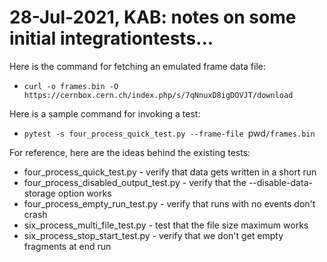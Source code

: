 # 28-Jul-2021, KAB: notes on some initial integrationtests...

Here is the command for fetching an emulated frame data file:

* `curl -o frames.bin -O https://cernbox.cern.ch/index.php/s/7qNnuxD8igDOVJT/download`

Here is a sample command for invoking a test:

* `pytest -s four_process_quick_test.py --frame-file `pwd`/frames.bin`

For reference, here are the ideas behind the existing tests:
* four_process_quick_test.py - verify that data gets written in a short run
* four_process_disabled_output_test.py - verify that the --disable-data-storage option works
* four_process_empty_run_test.py - verify that runs with no events don't crash
* six_process_multi_file_test.py - test that the file size maximum works
* six_process_stop_start_test.py - verify that we don't get empty fragments at end run
